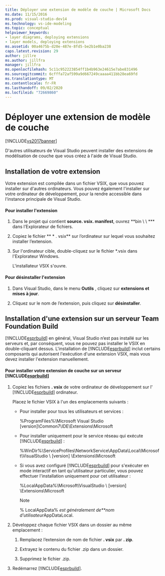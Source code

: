 ```yaml
---
title: Déployer une extension de modèle de couche | Microsoft Docs
ms.date: 11/15/2016
ms.prod: visual-studio-dev14
ms.technology: vs-ide-modeling
ms.topic: conceptual
helpviewer_keywords:
- layer diagrams, deploying extensions
- layer models, deploying extensions
ms.assetid: 00a4675b-d20e-487e-8fd5-be2b1e0ba238
caps.latest.revision: 29
author: jillre
ms.author: jillfra
manager: jillfra
ms.openlocfilehash: 5c11c952223854ff1b4b963e24615e7abe831496
ms.sourcegitcommit: 6cfffa72af599a9d667249caaaa411bb28ea69fd
ms.translationtype: MT
ms.contentlocale: fr-FR
ms.lasthandoff: 09/02/2020
ms.locfileid: "72669860"
---
```

# <a name="deploy-a-layer-model-extension"></a>Déployer une extension de modèle de couche
[!INCLUDE[vs2017banner](../includes/vs2017banner.md)]

D'autres utilisateurs de Visual Studio peuvent installer des extensions de modélisation de couche que vous créez à l'aide de Visual Studio.

## <a name="installing-your-extension"></a>Installation de votre extension
 Votre extension est compilée dans un fichier VSIX, que vous pouvez installer sur d'autres ordinateurs. Vous pouvez également l'installer sur votre ordinateur de développement, pour la rendre accessible dans l'instance principale de Visual Studio.

#### <a name="to-install-the-extension"></a>Pour installer l'extension

1. Dans le projet qui contient **source. vsix. manifest**, ouvrez **bin \\ \\ *** dans l’Explorateur de fichiers.

2. Copiez le fichier ** \* . vsix** sur l’ordinateur sur lequel vous souhaitez installer l’extension.

3. Sur l'ordinateur cible, double-cliquez sur le fichier *.vsix dans l'Explorateur Windows.

    L'installateur VSIX s'ouvre.

#### <a name="to-uninstall-the-extension"></a>Pour désinstaller l'extension

1. Dans Visual Studio, dans le menu **Outils** , cliquez sur **extensions et mises à jour**.

2. Cliquez sur le nom de l’extension, puis cliquez sur **désinstaller**.

## <a name="installing-an-extension-on-a-team-foundation-build-server"></a>Installation d'une extension sur un serveur Team Foundation Build
 [!INCLUDE[esprbuild](../includes/esprbuild-md.md)] en général, Visual Studio n’est pas installé sur les serveurs et, par conséquent, vous ne pouvez pas installer le VSIX en double-cliquant dessus. L'installation de [!INCLUDE[esprbuild](../includes/esprbuild-md.md)] inclut certains composants qui autorisent l'exécution d'une extension VSIX, mais vous devez installer l'extension manuellement.

#### <a name="to-install-your-layer-extension-on-a-esprbuild-server"></a>Pour installer votre extension de couche sur un serveur [!INCLUDE[esprbuild](../includes/esprbuild-md.md)]

1. Copiez les fichiers **. vsix** de votre ordinateur de développement sur l' [!INCLUDE[esprbuild](../includes/esprbuild-md.md)] ordinateur.

     Placez le fichier VSIX à l'un des emplacements suivants :

    - Pour installer pour tous les utilisateurs et services :

         %ProgramFiles%\Microsoft Visual Studio [version]\Common7\IDE\Extensions\Microsoft

    - Pour installer uniquement pour le service réseau qui exécute [!INCLUDE[esprbuild](../includes/esprbuild-md.md)] :

         %WinDir%\ServiceProfiles\NetworkService\AppData\Local\Microsoft\VisualStudio \\ [version] \Extensions\Microsoft

    - Si vous avez configuré [!INCLUDE[esprbuild](../includes/esprbuild-md.md)] pour s'exécuter en mode interactif en tant qu'utilisateur particulier, vous pouvez effectuer l'installation uniquement pour cet utilisateur :

         %LocalAppData%\Microsoft\VisualStudio \\ [version] \Extensions\Microsoft

        > [!NOTE]
        > % LocalAppData% *est généralement de**nom d’utilisateur*AppDataLocal.

2. Développez chaque fichier VSIX dans un dossier au même emplacement :

    1. Remplacez l’extension de nom de fichier **. vsix** par **. zip**.

    2. Extrayez le contenu du fichier .zip dans un dossier.

    3. Supprimez le fichier .zip.

3. Redémarrez [!INCLUDE[esprbuild](../includes/esprbuild-md.md)].
